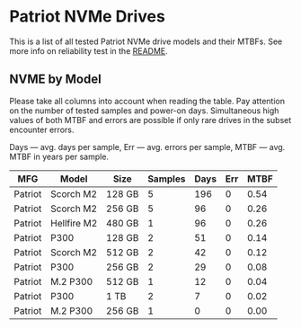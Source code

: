 Patriot NVMe Drives
===================

This is a list of all tested Patriot NVMe drive models and their MTBFs. See more
info on reliability test in the [README](https://github.com/linuxhw/SMART).

NVME by Model
------------

Please take all columns into account when reading the table. Pay attention on the
number of tested samples and power-on days. Simultaneous high values of both MTBF
and errors are possible if only rare drives in the subset encounter errors.

Days — avg. days per sample,
Err  — avg. errors per sample,
MTBF — avg. MTBF in years per sample.

| MFG       | Model              | Size   | Samples | Days  | Err   | MTBF   |
|-----------|--------------------|--------|---------|-------|-------|--------|
| Patriot   | Scorch M2          | 128 GB | 5       | 196   | 0     | 0.54   |
| Patriot   | Scorch M2          | 256 GB | 5       | 96    | 0     | 0.26   |
| Patriot   | Hellfire M2        | 480 GB | 1       | 96    | 0     | 0.26   |
| Patriot   | P300               | 128 GB | 2       | 51    | 0     | 0.14   |
| Patriot   | Scorch M2          | 512 GB | 2       | 42    | 0     | 0.12   |
| Patriot   | P300               | 256 GB | 2       | 29    | 0     | 0.08   |
| Patriot   | M.2 P300           | 512 GB | 1       | 12    | 0     | 0.04   |
| Patriot   | P300               | 1 TB   | 2       | 7     | 0     | 0.02   |
| Patriot   | M.2 P300           | 256 GB | 1       | 0     | 0     | 0.00   |
